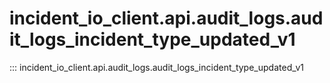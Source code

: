 # incident_io_client.api.audit_logs.audit_logs_incident_type_updated_v1

::: incident_io_client.api.audit_logs.audit_logs_incident_type_updated_v1